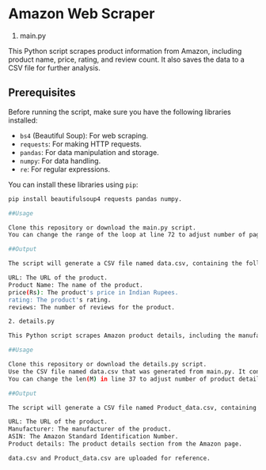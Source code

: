 # Amazon Web Scraper

1. main.py
   
This Python script scrapes product information from Amazon, including product name, price, rating, and review count. It also saves the data to a CSV file for further analysis.

## Prerequisites

Before running the script, make sure you have the following libraries installed:

- `bs4` (Beautiful Soup): For web scraping.
- `requests`: For making HTTP requests.
- `pandas`: For data manipulation and storage.
- `numpy`: For data handling.
- `re`: For regular expressions.
  
You can install these libraries using `pip`:

```bash
pip install beautifulsoup4 requests pandas numpy.

##Usage

Clone this repository or download the main.py script.
You can change the range of the loop at line 72 to adjust number of pages whose data you want to scrape.

##Output

The script will generate a CSV file named data.csv, containing the following columns:

URL: The URL of the product.
Product Name: The name of the product.
price(Rs): The product's price in Indian Rupees.
rating: The product's rating.
reviews: The number of reviews for the product.

2. details.py

This Python script scrapes Amazon product details, including the manufacturer, ASIN (Amazon Standard Identification Number), and product details from a list of product URLs stored in a CSV file.

##Usage

Clone this repository or download the details.py script.
Use the CSV file named data.csv that was generated from main.py. It contains a column labeled URL with the Amazon product URLs you want to scrape.
You can change the len(M) in line 37 to adjust number of product details you want.

##Output

The script will generate a CSV file named Product_data.csv, containing the following columns:

URL: The URL of the product.
Manufacturer: The manufacturer of the product.
ASIN: The Amazon Standard Identification Number.
Product details: The product details section from the Amazon page.

data.csv and Product_data.csv are uploaded for reference.
